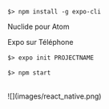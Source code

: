 ```
$> npm install -g expo-cli
```

Nuclide pour Atom

Expo sur Téléphone

```
$> expo init PROJECTNAME
```

```
$> npm start
```
<br/>
![](images/react_native.png)
<br/>

